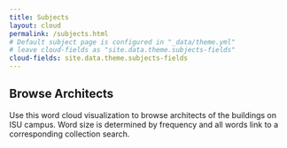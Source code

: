 ```yaml
---
title: Subjects
layout: cloud
permalink: /subjects.html
# Default subject page is configured in "_data/theme.yml"
# leave cloud-fields as "site.data.theme.subjects-fields"
cloud-fields: site.data.theme.subjects-fields
---
```


## Browse Architects

Use this word cloud visualization to browse architects of the buildings on ISU campus.
Word size is determined by frequency and all words link to a corresponding collection search.
